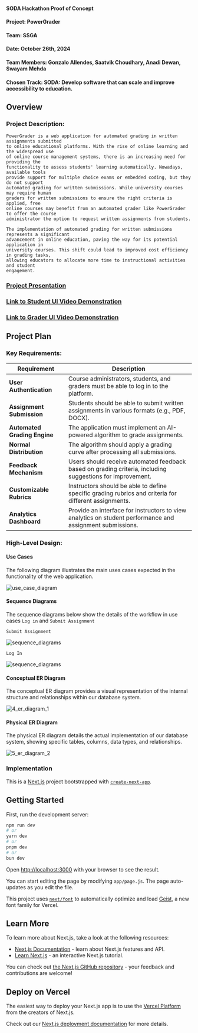 #### SODA Hackathon Proof of Concept
#### Project: PowerGrader
#### Team: SSGA
#### Date: October 26th, 2024
#### Team Members: Gonzalo Allendes, Saatvik Choudhary, Anadi Dewan, Swayam Mehda
#### Chosen Track: SODA: Develop software that can scale and improve accessibility to education.

## Overview

### Project Description:

    PowerGrader is a web application for automated grading in written assignments submitted 
    to online educational platforms. With the rise of online learning and the widespread use 
    of online course management systems, there is an increasing need for providing the
    functionality to assess students' learning automatically. Nowadays, available tools 
    provide support for multiple choice exams or embedded coding, but they do not support
    automated grading for written submissions. While university courses may require human 
    graders for written submissions to ensure the right criteria is applied, free 
    online courses may benefit from an automated grader like PowerGrader to offer the course
    administrator the option to request written assignments from students. 

    The implementation of automated grading for written submissions represents a significant 
    advancement in online education, paving the way for its potential application in 
    university courses. This shift could lead to improved cost efficiency in grading tasks,
    allowing educators to allocate more time to instructional activities and student 
    engagement.

### [Project Presentation](https://gamma.app/docs/PowerGrader-29m054unrf8q5xa)

### [Link to Student UI Video Demonstration](https://youtu.be/aIbw28HNHtk)

### [Link to Grader UI Video Demonstration](https://youtu.be/bIsMBDr6Y_U)

## Project Plan

### Key Requirements:

| **Requirement**              | **Description**                                                                                              |
|------------------------------|--------------------------------------------------------------------------------------------------------------|
| **User Authentication**      | Course administrators, students, and graders must be able to log in to the platform.                         |
| **Assignment Submission**    | Students should be able to submit written assignments in various formats (e.g., PDF, DOCX).                  |
| **Automated Grading Engine** | The application must implement an AI-powered algorithm to grade assignments.                                 |
| **Normal Distribution**      | The algorithm should apply a grading curve after processing all submissions.                                                      |
| **Feedback Mechanism**       | Users should receive automated feedback based on grading criteria, including suggestions for improvement.    |
| **Customizable Rubrics**     | Instructors should be able to define specific grading rubrics and criteria for different assignments.        |
| **Analytics Dashboard**      | Provide an interface for instructors to view analytics on student performance and assignment submissions.    |

### High-Level Design:

#### Use Cases

The following diagram illustrates the main uses cases expected in the functionality of the web application.

![use_case_diagram](/images/1_use_case_diagram.png)

#### Sequence Diagrams

The sequence diagrams below show the details of the workflow in use cases ```Log in``` and ```Submit Assignment```

    Submit Assignment

![sequence_diagrams](/images/2_sequence_1.png)

    Log In

![sequence_diagrams](/images/3_sequence_2.png)

#### Conceptual ER Diagram

The conceptual ER diagram provides a visual representation of the internal structure and
relationships within our database system.

![4_er_diagram_1](/images/4_er_diagram_1.png)

#### Physical ER Diagram

The physical ER diagram details the actual implementation of our database system, showing specific tables, columns,
data types, and relationships.

![5_er_diagram_2](/images/5_er_diagram_2.png)

### Implementation

This is a [Next.js](https://nextjs.org) project bootstrapped with [`create-next-app`](https://github.com/vercel/next.js/tree/canary/packages/create-next-app).

## Getting Started

First, run the development server:

```bash
npm run dev
# or
yarn dev
# or
pnpm dev
# or
bun dev
```

Open [http://localhost:3000](http://localhost:3000) with your browser to see the result.

You can start editing the page by modifying `app/page.js`. The page auto-updates as you edit the file.

This project uses [`next/font`](https://nextjs.org/docs/app/building-your-application/optimizing/fonts) to automatically optimize and load [Geist](https://vercel.com/font), a new font family for Vercel.

## Learn More

To learn more about Next.js, take a look at the following resources:

- [Next.js Documentation](https://nextjs.org/docs) - learn about Next.js features and API.
- [Learn Next.js](https://nextjs.org/learn) - an interactive Next.js tutorial.

You can check out [the Next.js GitHub repository](https://github.com/vercel/next.js) - your feedback and contributions are welcome!

## Deploy on Vercel

The easiest way to deploy your Next.js app is to use the [Vercel Platform](https://vercel.com/new?utm_medium=default-template&filter=next.js&utm_source=create-next-app&utm_campaign=create-next-app-readme) from the creators of Next.js.

Check out our [Next.js deployment documentation](https://nextjs.org/docs/app/building-your-application/deploying) for more details.
